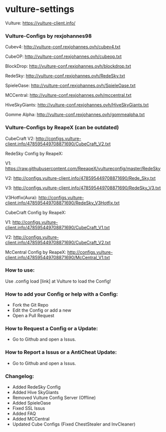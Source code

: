 # vulture-settings

Vulture: https://vulture-client.info/

### Vulture-Configs by rexjohannes98

Cubev4: http://vulture-conf.rexjohannes.ovh/cubev4.txt

CubeOP: http://vulture-conf.rexjohannes.ovh/cubeop.txt

BlockDrop: http://vulture-conf.rexjohannes.ovh/blockdrop.txt

RedeSky: http://vulture-conf.rexjohannes.ovh/RedeSky.txt

SpieleOase: http://vulture-conf.rexjohannes.ovh/SpieleOase.txt

MCCentral: http://vulture-conf.rexjohannes.ovh/mccentral.txt

HiveSkyGiants: http://vulture-conf.rexjohannes.ovh/HiveSkyGiants.txt

Gomme Alpha: http://vulture-conf.rexjohannes.ovh/gommealpha.txt

### Vulture-Configs by ReapeX (can be outdated)

CubeCraft V2: http://configs.vulture-client.info/478595449708871690/CubeCraft_V2.txt

RedeSky Config by ReapeX:

V1: https://raw.githubusercontent.com/ReeapeX/vultureconfig/master/RedeSky

V2: http://configs.vulture-client.info/478595449708871690/Rede_Sky.txt

V3: http://configs.vulture-client.info/478595449708871690/RedeSky_V3.txt

V3Hotfix(Aura): http://configs.vulture-client.info/478595449708871690/RedeSky_V3Hotfix.txt


CubeCraft Config by ReapeX:

V1: http://configs.vulture-client.info/478595449708871690/CubeCraft_V1.txt

V2: http://configs.vulture-client.info/478595449708871690/CubeCraft_V2.txt

McCentral Config by ReapeX: http://configs.vulture-client.info/478595449708871690/McCentral_V1.txt

### How to use:

Use .config load [link] at Vulture to load the Config!

### How to add your Config or help with a Config:

- Fork the Git Repo
- Edit the Config or add a new
- Open a Pull Request

### How to Request a Config or a Update:

- Go to Github and open a Issus.

### How to Report a Issus or a AntiCheat Update:

- Go to Github and open a Issus.

### Changelog:

- Added RedeSky Config
- Added Hive SkyGiants
- Removed Vulture Config Server (Offline)
- Added SpieleOase
- Fixed SSL Issus
- Added FAQ
- Added MCCentral 
- Updated Cube Configs (Fixed ChestStealer and InvCleaner)
